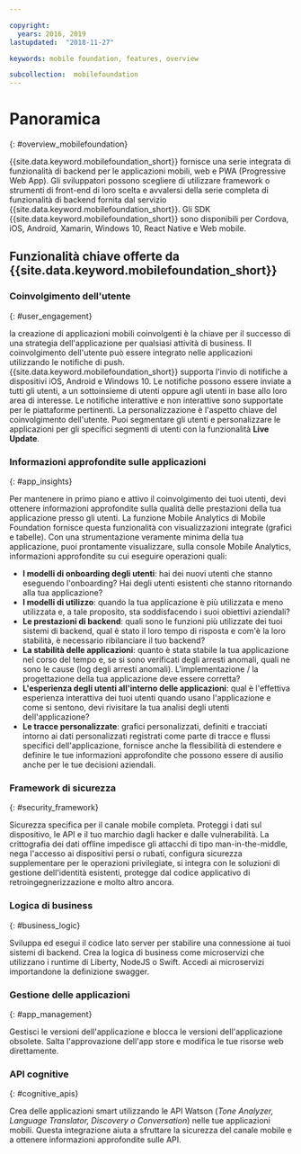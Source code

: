 ```yaml
---

copyright:
  years: 2016, 2019
lastupdated:  "2018-11-27"

keywords: mobile foundation, features, overview

subcollection:  mobilefoundation
---
```


#	Panoramica
{: #overview_mobilefoundation}

{{site.data.keyword.mobilefoundation_short}} fornisce una serie integrata di funzionalità di backend per le applicazioni mobili, web e PWA (Progressive Web App). Gli sviluppatori possono scegliere di utilizzare framework o strumenti di front-end di loro scelta e avvalersi della serie completa di funzionalità di backend fornita dal servizio {{site.data.keyword.mobilefoundation_short}}. Gli SDK {{site.data.keyword.mobilefoundation_short}} sono disponibili per Cordova, iOS, Android, Xamarin, Windows 10, React Native e Web mobile.

## Funzionalità chiave offerte da {{site.data.keyword.mobilefoundation_short}}

### Coinvolgimento dell'utente
{: #user_engagement}

la creazione di applicazioni mobili coinvolgenti è la chiave per il successo di una strategia dell'applicazione per qualsiasi attività di business. Il coinvolgimento dell'utente può essere integrato nelle applicazioni utilizzando le notifiche di push. {{site.data.keyword.mobilefoundation_short}} supporta l'invio di notifiche a dispositivi iOS, Android e Windows 10. Le notifiche possono essere inviate a tutti gli utenti, a un sottoinsieme di utenti oppure agli utenti in base allo loro area di interesse. Le notifiche interattive e non interattive sono supportate per le piattaforme pertinenti. La personalizzazione è l'aspetto chiave del coinvolgimento dell'utente. Puoi segmentare gli utenti e personalizzare le applicazioni per gli specifici segmenti di utenti con la funzionalità **Live Update**.

###  Informazioni approfondite sulle applicazioni
{: #app_insights}

Per mantenere in primo piano e attivo il coinvolgimento dei tuoi utenti, devi ottenere informazioni approfondite sulla qualità delle prestazioni della tua applicazione presso gli utenti.   La funzione Mobile Analytics di Mobile Foundation fornisce questa funzionalità con visualizzazioni integrate (grafici e tabelle).  Con una strumentazione veramente minima della tua applicazione, puoi prontamente visualizzare, sulla console Mobile Analytics, informazioni approfondite su cui eseguire operazioni quali: 
- **I modelli di onboarding degli utenti**: hai dei nuovi utenti che stanno eseguendo l'onboarding? Hai degli utenti esistenti che stanno ritornando alla tua applicazione? 
- **I modelli di utilizzo**: quando la tua applicazione è più utilizzata e meno utilizzata e, a tale proposito, sta soddisfacendo i suoi obiettivi aziendali? 
- **Le prestazioni di backend**: quali sono le funzioni più utilizzate dei tuoi sistemi di backend, qual è stato il loro tempo di risposta e com'è la loro stabilità, è necessario ribilanciare il tuo backend? 
- **La stabilità delle applicazioni**: quanto è stata stabile la tua applicazione nel corso del tempo e, se si sono verificati degli arresti anomali, quali ne sono le cause (log degli arresti anomali). L'implementazione / la progettazione della tua applicazione deve essere corretta? 
- **L'esperienza degli utenti all'interno delle applicazioni**: qual è l'effettiva esperienza interattiva dei tuoi utenti quando usano l'applicazione e come si sentono, devi rivisitare la tua analisi degli utenti dell'applicazione? 
- **Le tracce personalizzate**:  grafici personalizzati, definiti e tracciati intorno ai dati personalizzati registrati come parte di tracce e flussi specifici dell'applicazione, fornisce anche la flessibilità di estendere e definire le tue informazioni approfondite che possono essere di ausilio anche per le tue decisioni aziendali. 

###  Framework di sicurezza
{: #security_framework}

Sicurezza specifica per il canale mobile completa. Proteggi i dati sul dispositivo, le API e il tuo marchio dagli hacker e dalle vulnerabilità. La crittografia dei dati offline impedisce gli attacchi di tipo man-in-the-middle, nega l'accesso ai dispositivi persi o rubati, configura sicurezza supplementare per le operazioni privilegiate, si integra con le soluzioni di gestione dell'identità esistenti, protegge dal codice applicativo di retroingegnerizzazione e molto altro ancora. 

###  Logica di business
{: #business_logic}

Sviluppa ed esegui il codice lato server per stabilire una connessione ai tuoi sistemi di backend. Crea la logica di business come microservizi che utilizzano i runtime di Liberty, NodeJS o Swift. Accedi ai microservizi importandone la definizione swagger.

###  Gestione delle applicazioni
{:  #app_management}

Gestisci le versioni dell'applicazione e blocca le versioni dell'applicazione obsolete. Salta l'approvazione dell'app store e modifica le tue risorse web direttamente.

###  API cognitive
{:  #cognitive_apis}

Crea delle applicazioni smart utilizzando le API Watson (*Tone Analyzer, Language Translator, Discovery o Conversation*) nelle tue applicazioni mobili. Questa integrazione aiuta a sfruttare la sicurezza del canale mobile e a ottenere informazioni approfondite sulle API.
